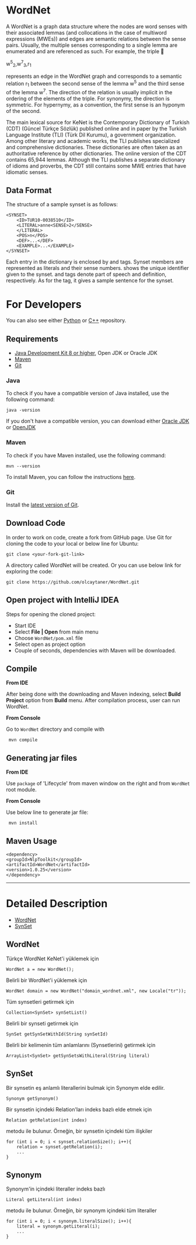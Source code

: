 # WordNet

A WordNet is a graph data structure where the nodes are word senses with their associated lemmas (and collocations in the case of multiword expressions (MWEs)) and edges are semantic relations between the sense pairs. Usually, the multiple senses corresponding to a single lemma are enumerated and are referenced as such. For example, the triple
􏰀

w<sup>5</sup><sub>2</sub>,w<sup>7</sup><sub>3</sub>,r<sub>1</sub>

represents an edge in the WordNet graph and corresponds to a semantic relation r<sub>1</sub> between the second sense of the lemma w<sup>5</sup> and the third sense of the lemma w<sup>7</sup>. The direction of the relation is usually implicit in the ordering of the elements of the triple. For synonymy, the direction is symmetric. For hypernymy, as a convention, the first sense is an hyponym of the second.

The main lexical source for KeNet is the Contemporary Dictionary of Turkish (CDT) (Güncel Türkçe Sözlük) published online and in paper by the Turkish Language Institute (TLI) (Türk Dil Kurumu), a government organization. Among other literary and academic works, the TLI publishes specialized and comprehensive dictionaries. These dictionaries are often taken as an authoritative reference by other dictionaries. The online version of the CDT contains 65,944 lemmas. Although the TLI publishes a separate dictionary of idioms and proverbs, the CDT still contains some MWE entries that have idiomatic senses.

## Data Format

The structure of a sample synset is as follows:

	<SYNSET>
		<ID>TUR10-0038510</ID>
		<LITERAL>anne<SENSE>2</SENSE>
		</LITERAL>
		<POS>n</POS>
		<DEF>...</DEF>
		<EXAMPLE>...</EXAMPLE>
	</SYNSET>

Each entry in the dictionary is enclosed by <SYNSET> and </SYNSET> tags. Synset members are represented as literals and their sense numbers. <ID> shows the unique identifier given to the synset. <POS> and <DEF> tags denote part of speech and definition, respectively. As for the <EXAMPLE> tag, it gives a sample sentence for the synset.

For Developers
============
You can also see either [Python](https://github.com/olcaytaner/TurkishWordNet-Py) 
or [C++](https://github.com/olcaytaner/TurkishWordNet-CPP) repository.
## Requirements

* [Java Development Kit 8 or higher](#java), Open JDK or Oracle JDK
* [Maven](#maven)
* [Git](#git)

### Java 

To check if you have a compatible version of Java installed, use the following command:

    java -version
    
If you don't have a compatible version, you can download either [Oracle JDK](https://www.oracle.com/technetwork/java/javase/downloads/jdk8-downloads-2133151.html) or [OpenJDK](https://openjdk.java.net/install/)    

### Maven
To check if you have Maven installed, use the following command:

    mvn --version
    
To install Maven, you can follow the instructions [here](https://maven.apache.org/install.html).      

### Git

Install the [latest version of Git](https://git-scm.com/book/en/v2/Getting-Started-Installing-Git).

## Download Code

In order to work on code, create a fork from GitHub page. 
Use Git for cloning the code to your local or below line for Ubuntu:

	git clone <your-fork-git-link>

A directory called WordNet will be created. Or you can use below link for exploring the code:

	git clone https://github.com/olcaytaner/WordNet.git

## Open project with IntelliJ IDEA

Steps for opening the cloned project:

* Start IDE
* Select **File | Open** from main menu
* Choose `WordNet/pom.xml` file
* Select open as project option
* Couple of seconds, dependencies with Maven will be downloaded. 


## Compile

**From IDE**

After being done with the downloading and Maven indexing, select **Build Project** option from **Build** menu. After compilation process, user can run WordNet.

**From Console**

Go to `WordNet` directory and compile with 

     mvn compile 

## Generating jar files

**From IDE**

Use `package` of 'Lifecycle' from maven window on the right and from `WordNet` root module.

**From Console**

Use below line to generate jar file:

     mvn install

## Maven Usage

	<dependency>
  	<groupId>NlpToolkit</groupId>
  	<artifactId>WordNet</artifactId>
  	<version>1.0.25</version>
	</dependency>

------------------------------------------------

Detailed Description
============
+ [WordNet](#wordnet)
+ [SynSet](#synset)

## WordNet

Türkçe WordNet KeNet'i yüklemek için

	WordNet a = new WordNet();

Belirli bir WordNet'i yüklemek için

	WordNet domain = new WordNet("domain_wordnet.xml", new Locale("tr"));

Tüm synsetleri getirmek için

	Collection<SynSet> synSetList()

Belirli bir synseti getirmek için

	SynSet getSynSetWithId(String synSetId)

Belirli bir kelimenin tüm anlamlarını (Synsetlerini) getirmek için

	ArrayList<SynSet> getSynSetsWithLiteral(String literal)

## SynSet

Bir synsetin eş anlamlı literallerini bulmak için Synonym elde edilir.

	Synonym getSynonym()
	
Bir synsetin içindeki Relation'ları indeks bazlı elde etmek için

	Relation getRelation(int index)

metodu ile bulunur. Örneğin, bir synsetin içindeki tüm ilişkiler

	for (int i = 0; i < synset.relationSize(); i++){
		relation = synset.getRelation(i);
		...
	}

## Synonym

Synonym'in içindeki literaller indeks bazlı

	Literal getLiteral(int index)

metodu ile bulunur. Örneğin, bir synonym içindeki tüm literaller

	for (int i = 0; i < synonym.literalSize(); i++){
		literal = synonym.getLiteral(i);
		...
	}
